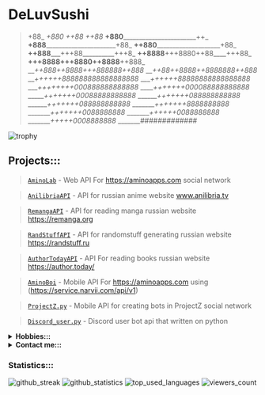 # DeLuvSushi

>+88_
_+880_
_++88_
_++88_
__+880_________________________++_
__+888________________________+88_
__++880______________________+88_
__++888_____+++88__________+++8_
__++8888__+++8880++88____+++88_
__+++8888+++8880++8888__++888_
___++888++8888+++888888++888_
___++88++8888++8888888++888_
___++++++888888888888888888_
____++++++88888888888888888_
____++++++++000888888888888_
_____+++++++000088888888888_
______+++++++00088888888888_
_______+++++++088888888888_
_______+++++++088888888888_
________+++++++8888888888_
________+++++++0088888888_
________++++++0088888888_
________+++++0008888888_
________#############_



![trophy](https://github-profile-trophy.vercel.app/?username=deluvsushi&no-frame=true&no-bg=true&theme=juicyfresh)

## Projects:::

>[`AminoLab`](https://github.com/deluvsushi/AminoLab) - Web API For https://aminoapps.com social network

>[`AnilibriaAPI`](https://github.com/deluvsushi/AnilibriaAPI) - API for russian anime website www.anilibria.tv

>[`RemangaAPI`](https://github.com/deluvsushi/RemangaAPI) - API for reading manga russian website https://remanga.org

>[`RandStuffAPI`](https://github.com/deluvsushi/RandStuffAPI) - API for randomstuff generating russian website https://randstuff.ru

>[`AuthorTodayAPI`](https://github.com/deluvsushi/AuthorTodayAPI) - API For reading books russian website https://author.today/

>[`AminoBoi`](https://github.com/deluvsushi/AminoBoi) - Mobile API For https://aminoapps.com using (https://service.narvii.com/api/v1)

>[`ProjectZ.py`](https://github.com/deluvsushi/ProjectZ.py) - Mobile API for creating bots in ProjectZ social network				     

>[`Discord_user.py`](https://github.com/deluvsushi/Discord_user.py) - Discord user bot api that written on python

<details>
  <summary><b>Hobbies::: </b></summary>
<p align="center">
</p>

![watching_anime](https://img.shields.io/badge/-1.Watching%20Anime-black?style=for-the-badge&logo=null&logoColor=white&labelColor=000000)
![gaming](https://img.shields.io/badge/-2.Gaming-black?style=for-the-badge&logo=null&logoColor=white&labelColor=000000)
![making_beats](https://img.shields.io/badge/-3.Making%20Beats-black?style=for-the-badge&logo=null&logoColor=white&labelColor=000000)
![coding_programming](https://img.shields.io/badge/-4.Coding/Programming-black?style=for-the-badge&logo=null&logoColor=white&labelColor=000000)
![reading_manga](https://img.shields.io/badge/-5.Reading%20Manga-black?style=for-the-badge&logo=null&logoColor=white&labelColor=000000)

</details>

<details>
  <summary><b>Contact me::: </b></summary>
<p align="center">
</p>

- [`@FFuckEmWeBall`](https://t.me/FFuckEmWeBaLL) In Telegram
- [`deluvsushi`](https://youtube.com/channel/UCfr0xeEmrOs1j9y5TvNyMgg) In YouTube
- [`@skeletonic`](vk.com/skeletonic) In VK

</details>

### Statistics:::

![github_streak](https://github-readme-streak-stats.herokuapp.com/?user=deluvsushi&theme=dark&hide_border=true)
![github_statistics](https://github-readme-stats.vercel.app/api?username=deluvsushi&show_icons=true&theme=dark&hide_border=true)
![top_used_languages](https://github-readme-stats.vercel.app/api/top-langs/?username=deluvsushi&theme=dark&hide_border=true)
![viewers_count](https://komarev.com/ghpvc/?username=deluvsushi&color=000000&style=plastic&label=viewers)

